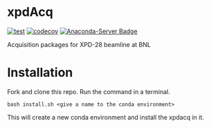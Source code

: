 # xpdAcq

[![test](https://github.com/xpdAcq/xpdAcq/actions/workflows/test.yml/badge.svg)](https://github.com/xpdAcq/xpdAcq/actions/workflows/test.yml)
[![codecov](https://codecov.io/gh/xpdAcq/xpdAcq/branch/master/graph/badge.svg)](https://codecov.io/gh/xpdAcq/xpdAcq)
[![Anaconda-Server Badge](https://anaconda.org/nsls2forge/xpdacq/badges/version.svg)](https://anaconda.org/nsls2forge/xpdacq)

Acquisition packages for XPD-28 beamline at BNL

# Installation

Fork and clone this repo. Run the command in a terminal.

``bash install.sh <give a name to the conda environment>``

This will create a new conda environment and install the xpdacq in it.

